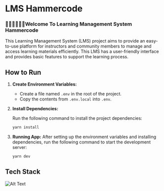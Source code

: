 # LMS Hammercode

### 👨🏼‍💻👨🏼‍🏫Welcome To Learning Management System Hammercode

This Learning Management System (LMS) project aims to provide an easy-to-use platform for instructors and community members to manage and access learning materials efficiently. This LMS has a user-friendly interface and provides basic features to support the learning process.

## How to Run

1. **Create Environment Variables:**

   - Create a file named `.env` in the root of the project.
   - Copy the contents from `.env.local` into `.env`.

2. **Install Dependencies:**

   Run the following command to install the project dependencies:

   ```bash
   yarn install
   ```

3. **Running App:**
   After setting up the environment variables and installing dependencies, run the following command to start the development server:
   ```bash
   yarn dev
   ```

## Tech Stack

![Alt Text](https://skillicons.dev/icons?i=typescript,nextjs,tailwindcss&perline=10)
